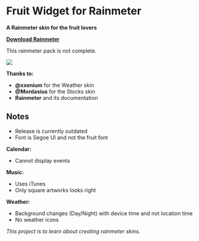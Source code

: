 # Fruit Widget for Rainmeter

**A Rainmeter skin for the fruit lovers**

**[Download Rainmeter](https://www.rainmeter.net/)**

This rainmeter pack is not complete.

![](https://raw.githubusercontent.com/futomakiyoin/Fruit-Widget/main/Fruit%20Widget%20Example.png)

**Thanks to:**
- **@xxenium** for the Weather skin
- **@Mordasius** for the Stocks skin
- **Rainmeter** and its documentation

## Notes ##
- Release is currently outdated
- Font is Segoe UI and not the fruit font

**Calendar:**
- Cannot display events

**Music:**
- Uses iTunes
- Only square artworks looks right

**Weather:**
- Background changes (Day/Night) with device time and not location time
- No weather icons

*This project is to learn about creating rainmeter skins.*
